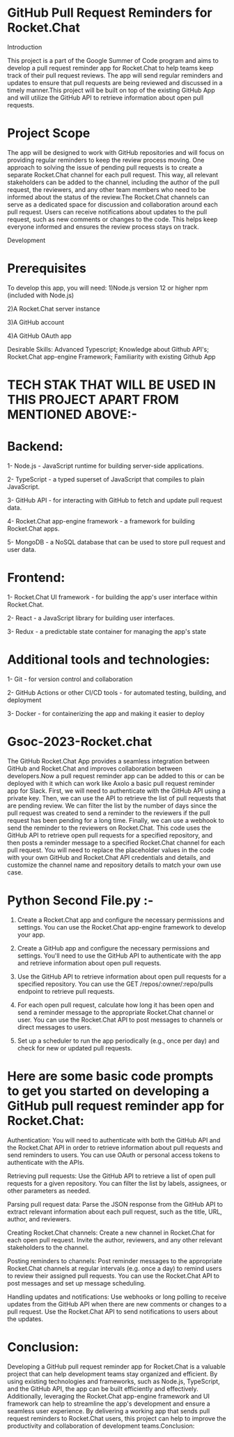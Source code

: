 # GitHub Pull Request Reminders for Rocket.Chat
Introduction

This project is a part of the Google Summer of Code program and aims to develop a pull request reminder app for Rocket.Chat to help teams keep track of their pull request reviews. The app will send regular reminders and updates to ensure that pull requests are being reviewed and discussed in a timely manner.This project will be built on top of the existing GitHub App and will utilize the GitHub API to retrieve information about open pull requests.

# Project Scope
The app will be designed to work with GitHub repositories and will focus on providing regular reminders to keep the review process moving. One approach to solving the issue of pending pull requests is to create a separate Rocket.Chat channel for each pull request. This way, all relevant stakeholders can be added to the channel, including the author of the pull request, the reviewers, and any other team members who need to be informed about the status of the review.The Rocket.Chat channels can serve as a dedicated space for discussion and collaboration around each pull request. Users can receive notifications about updates to the pull request, such as new comments or changes to the code. This helps keep everyone informed and ensures the review process stays on track.

Development
# Prerequisites
To develop this app, you will need:
1)Node.js version 12 or higher npm (included with Node.js)
 
2)A Rocket.Chat server instance

3)A GitHub account

4)A GitHub OAuth app

Desirable Skills: Advanced Typescript; Knowledge about Github API's; Rocket.Chat app-engine Framework; Familiarity with existing Github App

# TECH STAK THAT WILL BE USED IN THIS PROJECT APART FROM MENTIONED ABOVE:-
# Backend:

1- Node.js - JavaScript runtime for building server-side applications.

2- TypeScript - a typed superset of JavaScript that compiles to plain JavaScript.

3- GitHub API - for interacting with GitHub to fetch and update pull request data.

4- Rocket.Chat app-engine framework - a framework for building Rocket.Chat apps.

5- MongoDB - a NoSQL database that can be used to store pull request and user data.

# Frontend:

1- Rocket.Chat UI framework - for building the app's user interface within Rocket.Chat.

2- React - a JavaScript library for building user interfaces.

3- Redux - a predictable state container for managing the app's state

# Additional tools and technologies:

1- Git - for version control and collaboration

2- GitHub Actions or other CI/CD tools - for automated testing, building, and deployment

3- Docker - for containerizing the app and making it easier to deploy



# Gsoc-2023-Rocket.chat
The GitHub Rocket.Chat App provides a seamless integration between GitHub and Rocket.Chat and improves collaboration between developers.Now a pull request reminder app can be added to this or can be deployed with it which can work like Axolo a basic pull request reminder app for Slack.
First, we will need to authenticate with the GitHub API using a private key. Then, we can use the API to retrieve the list of pull requests that are pending review. We can filter the list by the number of days since the pull request was created to send a reminder to the reviewers if the pull request has been pending for a long time. Finally, we can use a webhook to send the reminder to the reviewers on Rocket.Chat.
This code uses the GitHub API to retrieve open pull requests for a specified repository, and then posts a reminder message to a specified Rocket.Chat channel for each pull request. You will need to replace the placeholder values in the code with your own GitHub and Rocket.Chat API credentials and details, and customize the channel name and repository details to match your own use case.


# Python Second File.py :-
 1) Create a Rocket.Chat app and configure the necessary permissions and settings. You can use the Rocket.Chat app-engine framework to develop your app.

 2) Create a GitHub app and configure the necessary permissions and settings. You'll need to use the GitHub API to authenticate with the app and retrieve information about open pull requests.

 3) Use the GitHub API to retrieve information about open pull requests for a specified repository. You can use the GET /repos/:owner/:repo/pulls endpoint to retrieve pull requests.

4) For each open pull request, calculate how long it has been open and send a reminder message to the appropriate Rocket.Chat channel or user. You can use the Rocket.Chat API to post messages to channels or direct messages to users.

5) Set up a scheduler to run the app periodically (e.g., once per day) and check for new or updated pull requests.



 # Here are some basic code prompts to get you started on developing a GitHub pull request reminder app for Rocket.Chat:

Authentication: You will need to authenticate with both the GitHub API and the Rocket.Chat API in order to retrieve information about pull requests and send reminders to users. You can use OAuth or personal access tokens to authenticate with the APIs.

Retrieving pull requests: Use the GitHub API to retrieve a list of open pull requests for a given repository. You can filter the list by labels, assignees, or other parameters as needed.

Parsing pull request data: Parse the JSON response from the GitHub API to extract relevant information about each pull request, such as the title, URL, author, and reviewers.

Creating Rocket.Chat channels: Create a new channel in Rocket.Chat for each open pull request. Invite the author, reviewers, and any other relevant stakeholders to the channel.

Posting reminders to channels: Post reminder messages to the appropriate Rocket.Chat channels at regular intervals (e.g. once a day) to remind users to review their assigned pull requests. You can use the Rocket.Chat API to post messages and set up message scheduling.

Handling updates and notifications: Use webhooks or long polling to receive updates from the GitHub API when there are new comments or changes to a pull request. Use the Rocket.Chat API to send notifications to users about the updates.

# Conclusion:
Developing a GitHub pull request reminder app for Rocket.Chat is a valuable project that can help development teams stay organized and efficient. By using existing technologies and frameworks, such as Node.js, TypeScript, and the GitHub API, the app can be built efficiently and effectively. Additionally, leveraging the Rocket.Chat app-engine framework and UI framework can help to streamline the app's development and ensure a seamless user experience. By delivering a working app that sends pull request reminders to Rocket.Chat users, this project can help to improve the productivity and collaboration of development teams.Conclusion:
